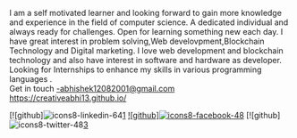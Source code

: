 I am a self motivated learner and looking forward to gain more knowledge and experience in the field of computer science.
A dedicated individual and always ready for challenges. Open for learning something new each day.
I have great interest in problem solving,Web develovpment,Blockchain Technology and Digital marketing.
I love web development and blockchain technology and also have interest in software and hardware as developer.
 Looking for Internships to enhance my skills in various programming languages .  
 Get in touch -abhishek12082001@gmail.com
 https://creativeabhi13.github.io/
<!---
creativeabhi13/creativeabhi13 is a ✨ special ✨ repository because its `README.md` (this file) appears on your GitHub profile.
You can click the Preview link to take a look at your changes.
--->





[![github]![icons8-linkedin-64](https://user-images.githubusercontent.com/76790667/156628901-c164fd8f-1bf3-49ae-9014-c5444da38449.png)[1]
[![github]![icons8-facebook-48](https://user-images.githubusercontent.com/76790667/156628943-9117a25a-aa5c-49d0-b90c-0930975b7afe.png)][2]
[![github]![icons8-twitter-48](https://user-images.githubusercontent.com/76790667/156628956-9c5c5f2a-9969-4c89-a94f-f3bfbf081e6d.png)[3]

[1]:  https://www.linkedin.com/in/creativeabhi13/
[2]:  https://www.facebook.com/creativeabhi13/
[3]:  https://twitter.com/creativeabhi13

